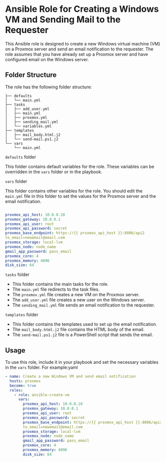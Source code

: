 # Ansible Role for Creating a Windows VM and Sending Mail to the Requester

This Ansible role is designed to create a new Windows virtual machine (VM) on a Proxmox server and send an email notification to the requester. The role assumes that you have already set up a Proxmox server and have configured email on the Windows server.

## Folder Structure

The role has the following folder structure:

```
├── defaults
│   └── main.yml
├── tasks
│   ├── add_user.yml
│   ├── main.yml
│   ├── proxmox.yml
│   ├── sending_mail.yml
│   └── variables.yml
├── templates
│   ├── mail_body.html.j2
│   └── send-mail.ps1.j2
└── vars
    └── main.yml

```

```defaults``` folder

This folder contains default variables for the role. These variables can be overridden in the ```vars``` folder or in the playbook.

```vars``` folder

This folder contains other variables for the role. You should edit the ```main.yml``` file in this folder to set the values for the Proxmox server and the email notification.

```yaml

proxmox_api_host: 10.0.0.10
proxmox_gateway: 10.0.0.1
proxmox_api_user: root
proxmox_api_password: secret
proxmox_base_endpoint: https://{{ proxmox_api_host }}:8006/api2
to_email=newemail@email.com
proxmox_storage: local-lvm
proxmox_node: node_name
gmail_app_password: pass_email
proxmox_core: 4
proxmox_memory: 4096
disk_size: 64

```
```tasks``` folder

- This folder contains the main tasks for the role. 
- The ```main.yml``` file redirects to the task files. 
- The ```proxmox.yml``` file creates a new VM on the Proxmox server. 
- The ```add_user.yml``` file creates a new user on the Windows server. 
- The ```sending_mail.yml``` file sends an email notification to the requester.

```templates``` folder

- This folder contains the templates used to set up the email notification. 
- The ```mail_body.html.j2``` file contains the HTML body of the email. 
- The ```send-mail.ps1.j2``` file is a PowerShell script that sends the email.

## Usage

To use this role, include it in your playbook and set the necessary variables in the ```vars``` folder. For example:yaml
```yaml
- name: Create a new Windows VM and send email notification
  hosts: proxmox
  become: true
  roles:
    - role: ansible-create-vm
      vars:
        proxmox_api_host: 10.0.0.10
        proxmox_gateway: 10.0.0.1
        proxmox_api_user: root
        proxmox_api_password: secret
        proxmox_base_endpoint: https://{{ proxmox_api_host }}:8006/api2
        to_email=newemail@email.com
        proxmox_storage: local-lvm
        proxmox_node: node_name
        gmail_app_password: pass_email
        proxmox_core: 4
        proxmox_memory: 4096
        disk_size: 64
```

